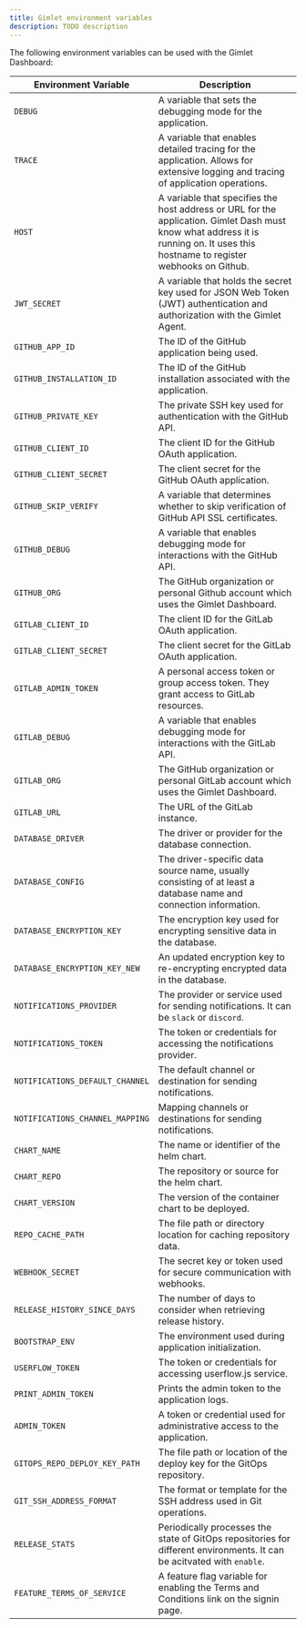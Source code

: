 ```yaml
---
title: Gimlet environment variables
description: TODO description
---
```


The following environment variables can be used with the Gimlet Dashboard:

| Environment Variable          | Description|
|-------------------------------|----------------------------------------------------------------------------------------------------------|
| `DEBUG`                       | A variable that sets the debugging mode for the application.|
| `TRACE`                       | A variable that enables detailed tracing for the application. Allows for extensive logging and tracing of application operations.|
| `HOST`                        | A variable that specifies the host address or URL for the application. Gimlet Dash must know what address it is running on. It uses this hostname to register webhooks on Github.|
| `JWT_SECRET`                  | A variable that holds the secret key used for JSON Web Token (JWT) authentication and authorization with the Gimlet Agent.|
| `GITHUB_APP_ID`               | The ID of the GitHub application being used.|
| `GITHUB_INSTALLATION_ID`      | The ID of the GitHub installation associated with the application.|
| `GITHUB_PRIVATE_KEY`          | The private SSH key used for authentication with the GitHub API.|
| `GITHUB_CLIENT_ID`            | The client ID for the GitHub OAuth application.|
| `GITHUB_CLIENT_SECRET`        | The client secret for the GitHub OAuth application.|
| `GITHUB_SKIP_VERIFY`          | A variable that determines whether to skip verification of GitHub API SSL certificates.|
| `GITHUB_DEBUG`                | A variable that enables debugging mode for interactions with the GitHub API.|
| `GITHUB_ORG`                  | The GitHub organization or personal Github account which uses the Gimlet Dashboard.|
| `GITLAB_CLIENT_ID`            | The client ID for the GitLab OAuth application.|
| `GITLAB_CLIENT_SECRET`        | The client secret for the GitLab OAuth application.|
| `GITLAB_ADMIN_TOKEN`          | A personal access token or group access token. They grant access to GitLab resources.|
| `GITLAB_DEBUG`                | A variable that enables debugging mode for interactions with the GitLab API.|
| `GITLAB_ORG`                  | The GitHub organization or personal GitLab account which uses the Gimlet Dashboard.|
| `GITLAB_URL`                  | The URL of the GitLab instance.|
| `DATABASE_DRIVER`             | The driver or provider for the database connection.|
| `DATABASE_CONFIG`             | The driver-specific data source name, usually consisting of at least a database name and connection information.|
| `DATABASE_ENCRYPTION_KEY`     | The encryption key used for encrypting sensitive data in the database.|
| `DATABASE_ENCRYPTION_KEY_NEW` | An updated encryption key to re-encrypting encrypted data in the database.|
| `NOTIFICATIONS_PROVIDER`      | The provider or service used for sending notifications. It can be `slack` or `discord`.|
| `NOTIFICATIONS_TOKEN`         | The token or credentials for accessing the notifications provider.|
| `NOTIFICATIONS_DEFAULT_CHANNEL` | The default channel or destination for sending notifications.|
| `NOTIFICATIONS_CHANNEL_MAPPING` | Mapping channels or destinations for sending notifications.|
| `CHART_NAME`                  | The name or identifier of the helm chart.|
| `CHART_REPO`                  | The repository or source for the helm chart.|
| `CHART_VERSION`             | The version of the container chart to be deployed.|
| `REPO_CACHE_PATH`           | The file path or directory location for caching repository data.|
| `WEBHOOK_SECRET`            | The secret key or token used for secure communication with webhooks.|
| `RELEASE_HISTORY_SINCE_DAYS` | The number of days to consider when retrieving release history. |
| `BOOTSTRAP_ENV`             | The environment used during application initialization.|
|`USERFLOW_TOKEN`            | The token or credentials for accessing userflow.js service.|
| `PRINT_ADMIN_TOKEN`         | Prints the admin token to the application logs.|
| `ADMIN_TOKEN`               | A token or credential used for administrative access to the application.|
| `GITOPS_REPO_DEPLOY_KEY_PATH` | The file path or location of the deploy key for the GitOps repository.|
| `GIT_SSH_ADDRESS_FORMAT`    | The format or template for the SSH address used in Git operations.|
| `RELEASE_STATS`             | Periodically processes the state of GitOps repositories for different environments. It can be acitvated with `enable`.|
| `FEATURE_TERMS_OF_SERVICE`  | A feature flag variable for enabling the Terms and Conditions link on the signin page.|
